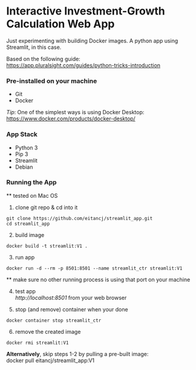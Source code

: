 # Interactive Investment-Growth Calculation Web App 

Just experimenting with building Docker images. A python app using Streamlit, in this case.

Based on the following guide:\
https://app.pluralsight.com/guides/python-tricks-introduction

### Pre-installed on your machine
- Git
- Docker

*Tip*: One of the simplest ways is using Docker Desktop:\
https://www.docker.com/products/docker-desktop/
### App Stack
- Python 3
- Pip 3
- Streamlit
- Debian

### Running the App
** tested on Mac OS

1. clone git repo & cd into it
```
git clone https://github.com/eitancj/streamlit_app.git
cd streamlit_app
```

2. build image
```
docker build -t streamlit:V1 .
```

3. run app
```
docker run -d --rm -p 8501:8501 --name streamlit_ctr streamlit:V1
```
** make sure no other running process is using that port on your machine

4. test app\
*http://localhost:8501* from your web browser

5. stop (and remove) container when your done
```
docker container stop streamlit_ctr
```

6. remove the created image
```
docker rmi streamlit:V1
```


**Alternatively**, skip steps 1-2 by pulling a pre-built image:\
docker pull eitancj/streamlit_app:V1
